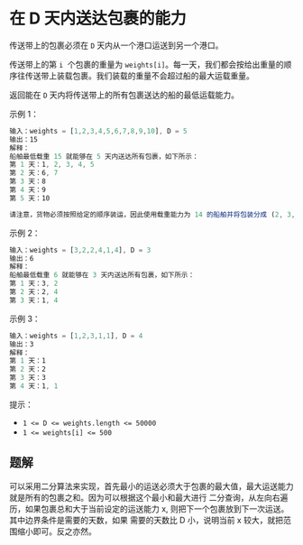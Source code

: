 # 在 D 天内送达包裹的能力

传送带上的包裹必须在 `D` 天内从一个港口运送到另一个港口。

传送带上的第 `i`  个包裹的重量为 `weights[i]`。每一天，我们都会按给出重量的顺序往传送带上装载包裹。我们装载的重量不会超过船的最大运载重量。

返回能在 `D` 天内将传送带上的所有包裹送达的船的最低运载能力。

示例 1：

```ts
输入：weights = [1,2,3,4,5,6,7,8,9,10], D = 5
输出：15
解释：
船舶最低载重 15 就能够在 5 天内送达所有包裹，如下所示：
第 1 天：1, 2, 3, 4, 5
第 2 天：6, 7
第 3 天：8
第 4 天：9
第 5 天：10

请注意，货物必须按照给定的顺序装运，因此使用载重能力为 14 的船舶并将包装分成 (2, 3, 4, 5), (1, 6, 7), (8), (9), (10) 是不允许的。
```

示例 2：

```ts
输入：weights = [3,2,2,4,1,4], D = 3
输出：6
解释：
船舶最低载重 6 就能够在 3 天内送达所有包裹，如下所示：
第 1 天：3, 2
第 2 天：2, 4
第 3 天：1, 4
```

示例 3：

```ts
输入：weights = [1,2,3,1,1], D = 4
输出：3
解释：
第 1 天：1
第 2 天：2
第 3 天：3
第 4 天：1, 1
```

提示：

- `1 <= D <= weights.length <= 50000`
- `1 <= weights[i] <= 500`

## 题解

可以采用二分算法来实现，首先最小的运送必须大于包裹的最大值，最大运送能力就是所有的包裹之和。因为可以根据这个最小和最大进行
二分查询，从左向右遍历，如果包裹总和大于当前设定的运送能力 x, 则把下一个包裹放到下一次运送。其中边界条件是需要的天数，如果
需要的天数比 D 小，说明当前 x 较大，就把范围缩小即可。反之亦然。
